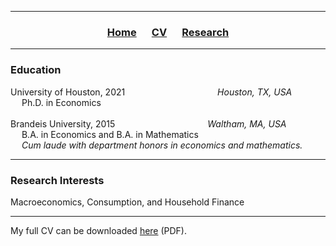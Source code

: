 ___

<h3> 
    <p align="center"> 
        <a href="https://xmgbautista.github.io/">Home</a> &emsp;
        <a href="https://xmgbautista.github.io/cv">CV</a> &emsp;
        <a href="https://xmgbautista.github.io/research">Research</a> <!-- &emsp;
        <a href="https://xmgbautista.github.io/teaching">Teaching</a> -->
    </p>
</h3>

___

<h3> 
    Education
</h3>
<p>
    University of Houston, 2021 &emsp;&emsp;&emsp;&emsp;&emsp;&emsp;&emsp;&emsp;&emsp;&emsp; <em> Houston, TX, USA </em><br>
            &emsp; Ph.D. in Economics <br>
    <br>
    Brandeis University, 2015 &emsp;&emsp;&emsp;&emsp;&emsp;&emsp;&emsp;&emsp;&emsp;&emsp; <em> Waltham, MA, USA </em><br>
            &emsp; B.A. in Economics and B.A. in Mathematics <br>
            &emsp; <em> Cum laude with department honors in economics and mathematics.</em>
</p>

___

<h3> 
    Research Interests
</h3>  
    Macroeconomics, Consumption, and Household Finance <br>
    
___

My full CV can be downloaded <a href="https://www.dropbox.com/s/i6kiv7j366r4d58/cv_xmgbautista.pdf?dl=0">here</a> (PDF).
